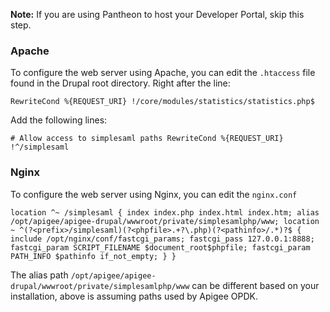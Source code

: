 **Note:** If you are using Pantheon to host your Developer Portal, skip this step.

### Apache

To configure the web server using Apache, you can edit the `.htaccess` file found in the Drupal root directory. Right after the line:

`RewriteCond %{REQUEST_URI} !/core/modules/statistics/statistics.php$`

Add the following lines:

`# Allow access to simplesaml paths
RewriteCond %{REQUEST_URI} !^/simplesaml`

### Nginx

To configure the web server using Nginx, you can edit the `nginx.conf` 

`location ^~ /simplesaml {
  index index.php index.html index.htm;
  alias /opt/apigee/apigee-drupal/wwwroot/private/simplesamlphp/www;
    location ~ ^(?<prefix>/simplesaml)(?<phpfile>.+?\.php)(?<pathinfo>/.*)?$ {
    include /opt/nginx/conf/fastcgi_params;
    fastcgi_pass 127.0.0.1:8888;
    fastcgi_param SCRIPT_FILENAME $document_root$phpfile;
    fastcgi_param PATH_INFO $pathinfo if_not_empty;
  }
}`

The alias path `/opt/apigee/apigee-drupal/wwwroot/private/simplesamlphp/www` can be different based on your installation, above is assuming paths used by Apigee OPDK.
